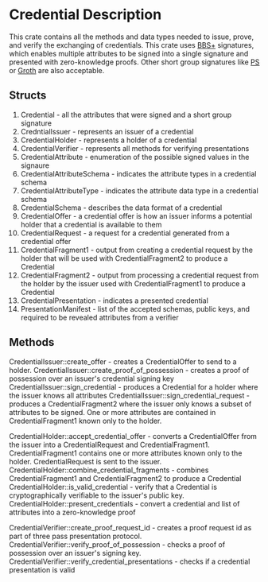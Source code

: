 # Credential Description

This crate contains all the methods and data types needed to issue, prove, and verify the exchanging of credentials. This crate uses [BBS+](https://crypto.stanford.edu/~xb/crypto04a/groupsigs.pdf) signatures, which enables multiple attributes to be signed into a single signature and presented with zero-knowledge proofs. Other short group signatures like [PS](https://eprint.iacr.org/2015/525.pdf) or [Groth](https://acmccs.github.io/papers/p683-camenischA.pdf) are also acceptable.

## Structs

1. Credential - all the attributes that were signed and a short group signature
1. CredntialIssuer - represents an issuer of a credential
1. CredentialHolder - represents a holder of a credential
1. CredentialVerifier - represents all methods for verifying presentations
1. CredentialAttribute - enumeration of the possible signed values in the signaure
1. CredentialAttributeSchema - indicates the attribute types in a credential schema
1. CredentialAttributeType - indicates the attribute data type in a credential schema
1. CredentialSchema - describes the data format of a credential
1. CredentialOffer - a credential offer is how an issuer informs a potential holder that a credential is available to them
1. CredentialRequest - a request for a credential generated from a credential offer
1. CredentialFragment1 - output from creating a credential request by the holder that will be used with CredentialFragment2 to produce a Credential
1. CredentialFragment2 - output from processing a credential request from the holder by the issuer used with CredentialFragment1 to produce a Credential
1. CredentialPresentation - indicates a presented credential
1. PresentationManifest - list of the accepted schemas, public keys, and required to be revealed attributes from a verifier

## Methods

CredentialIssuer::create\_offer - creates a CredentialOffer to send to a holder.
CredentialIssuer::create\_proof\_of\_possession - creates a proof of possession over an issuer's credential signing key
CredentialIssuer::sign\_credential - produces a Credential for a holder where the issuer knows all attributes
CredentialIssuer::sign\_credential\_request - produces a CredentialFragment2 where the issuer only knows a subset of attributes to be signed. One or more attributes are contained in CredentialFragment1 known only to the holder.

CredentialHolder::accept\_credential\_offer - converts a CredentialOffer from the issuer into a CredentialRequest and CredentialFragment1. CredentialFragment1 contains one or more attributes known only to the holder. CredentialRequest is sent to the issuer.
CredentialHolder::combine\_credential\_fragments - combines CredentialFragment1 and CredentialFragment2 to produce a Credential
CredentialHolder::is\_valid\_credential - verify that a Credential is cryptographically verifiable to the issuer's public key.
CredentialHolder::present\_credentials - convert a credential and list of attributes into a zero-knowledge proof

CredentialVerifier::create\_proof\_request\_id - creates a proof request id as part of three pass presentation protocol.
CredentialVerifier::verify\_proof\_of\_possession - checks a proof of possession over an issuer's signing key.
CredentialVerifier::verify\_credential\_presentations - checks if a credential presentation is valid
